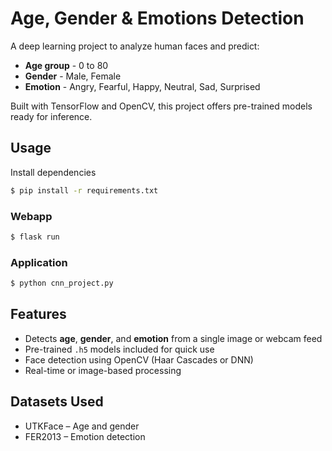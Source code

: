 #  Age, Gender & Emotions Detection 

A deep learning project to analyze human faces and predict:
- **Age group** - 0 to 80
- **Gender** - Male, Female
- **Emotion** - Angry, Fearful, Happy, Neutral, Sad, Surprised

Built with TensorFlow and OpenCV, this project offers pre-trained models ready for inference.

## Usage
Install dependencies
```sh
$ pip install -r requirements.txt
```

### Webapp
```sh
$ flask run
```

### Application
```sh
$ python cnn_project.py
```

##  Features
- Detects **age**, **gender**, and **emotion** from a single image or webcam feed
- Pre-trained `.h5` models included for quick use
- Face detection using OpenCV (Haar Cascades or DNN)
- Real-time or image-based processing

## Datasets Used
- UTKFace – Age and gender
- FER2013 – Emotion detection
